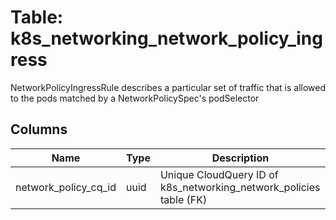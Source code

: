 
# Table: k8s_networking_network_policy_ingress
NetworkPolicyIngressRule describes a particular set of traffic that is allowed to the pods matched by a NetworkPolicySpec's podSelector
## Columns
| Name        | Type           | Description  |
| ------------- | ------------- | -----  |
|network_policy_cq_id|uuid|Unique CloudQuery ID of k8s_networking_network_policies table (FK)|

